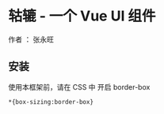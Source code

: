 # 轱辘 - 一个 Vue UI 组件


作者 ： 张永旺

## 安装

使用本框架前，请在 CSS 中 开启 border-box
```
*{box-sizing:border-box}

```